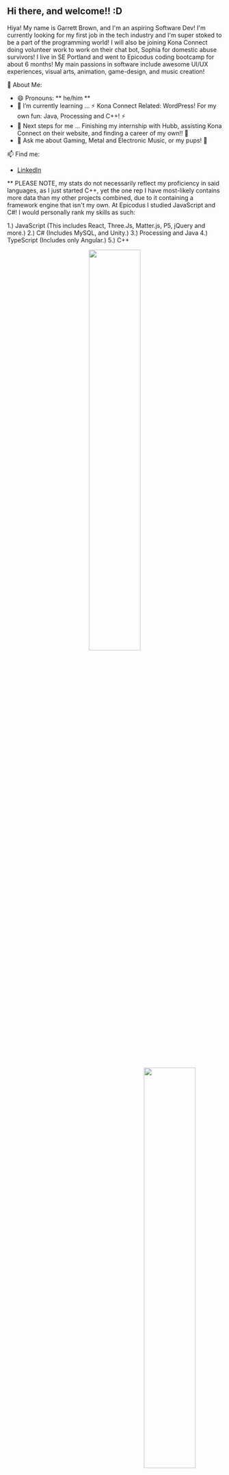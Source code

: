  <div>  
  <h2>Hi there, and welcome!! :D </h2>
  <p>
  </p>
</div>

Hiya! My name is Garrett Brown, and I'm an aspiring Software Dev! I'm currently looking for my first job in the tech industry and I'm super stoked to be a part of the programming world! I will also be joining Kona Connect doing volunteer work to work on their chat bot, Sophia for domestic abuse survivors! I live in SE Portland and went to Epicodus coding bootcamp for about 6 months! My main passions in software include awesome UI/UX experiences, visual arts, animation, game-design, and music creation! 

📃 About Me:
- 😄 Pronouns: ** he/him **
- 🌱 I’m currently learning ... ⚡ Kona Connect Related: WordPress! For my own fun: Java, Processing and C++! ⚡ 
- 👣 Next steps for me ... Finishing my internship with Hubb, assisting Kona Connect on their website, and finding a career of my own!! 🦾
- 💬 Ask me about Gaming, Metal and Electronic Music, or my pups! 🍹 

📫 Find me: 
- <a href=https://www.linkedin.com/in/garrett-brown-d/>LinkedIn</a>

** PLEASE NOTE, my stats do not necessarily reflect my proficiency in said languages, as I just started C++, yet the one rep I have most-likely contains more data than my other projects combined, due to it containing a framework engine that isn't my own. At Epicodus I studied JavaScript and C#! I would personally rank my skills as such:

1.) JavaScript (This includes React, Three.Js, Matter.js, P5, jQuery and more.)
2.) C# (Includes MySQL, and Unity.)
3.) Processing and Java
4.) TypeScript (Includes only Angular.)
5.) C++


<div align="center">
 
 <img style="display:inline-block" src="https://github-readme-stats.vercel.app/api/?username=garrettbrown-dev&show_icons=true&theme=algolia&hide_border=true" width="49%"/>
 <br/>
 <img style="display:inline-block; float:right" src="https://github-readme-stats.vercel.app/api/top-langs/?username=garrettbrown-dev&show_icons=true&theme=algolia&layout=compact&hide_border=true&hide=smalltalk" width="49%"/>
 
</div>
